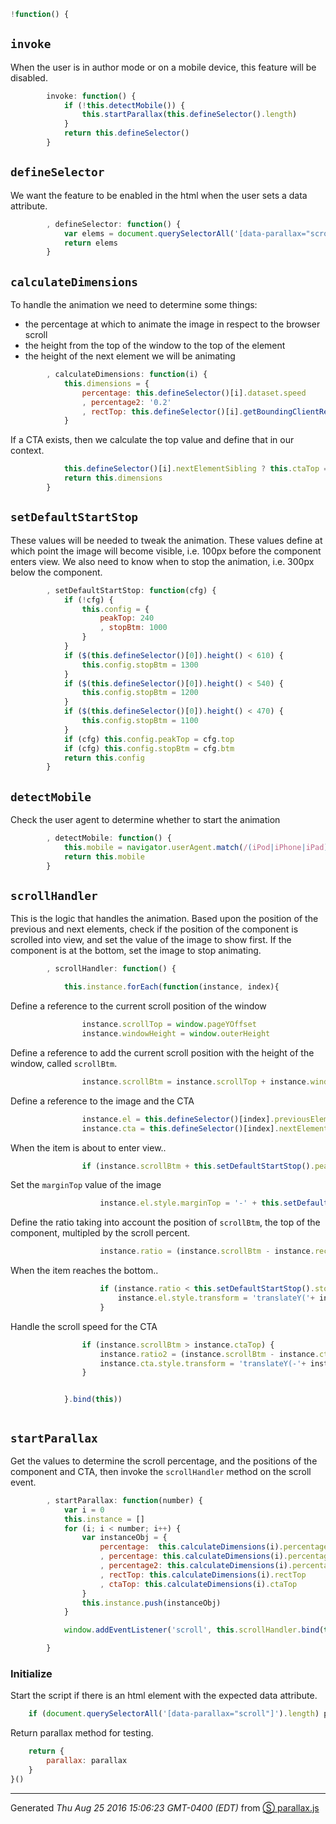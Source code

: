 ```js
!function() {
```
## `invoke`
When the user is in author mode or on a mobile device, this feature will be disabled.
```js
        invoke: function() {
            if (!this.detectMobile()) {
                this.startParallax(this.defineSelector().length)
            }
            return this.defineSelector()
        }

```
## `defineSelector`
We want the feature to be enabled in the html when the user sets a data attribute.
```js
        , defineSelector: function() {
            var elems = document.querySelectorAll('[data-parallax="scroll"]')
            return elems
        }

```
## `calculateDimensions`
To handle the animation we need to determine some things:
* the percentage at which to animate the image in respect to the browser scroll
* the height from the top of the window to the top of the element
* the height of the next element we will be animating
```js
        , calculateDimensions: function(i) {
            this.dimensions = {
                percentage: this.defineSelector()[i].dataset.speed
                , percentage2: '0.2'
                , rectTop: this.defineSelector()[i].getBoundingClientRect().top + window.pageYOffset
            }
```
If a CTA exists, then we calculate the top value and define that in our context.
```js
            this.defineSelector()[i].nextElementSibling ? this.ctaTop = this.defineSelector()[i].nextElementSibling.getBoundingClientRect().top : this.ctaTop = 0
            return this.dimensions
        }

```
## `setDefaultStartStop`
These values will be needed to tweak the animation. These values define at which point the image
will become visible, i.e. 100px before the component enters view. We also need to know when to
stop the animation, i.e. 300px below the component.
```js
        , setDefaultStartStop: function(cfg) {
            if (!cfg) {
                this.config = {
                    peakTop: 240
                    , stopBtm: 1000
                }
            }
            if ($(this.defineSelector()[0]).height() < 610) {
                this.config.stopBtm = 1300
            }
            if ($(this.defineSelector()[0]).height() < 540) {
                this.config.stopBtm = 1200
            }
            if ($(this.defineSelector()[0]).height() < 470) {
                this.config.stopBtm = 1100
            }
            if (cfg) this.config.peakTop = cfg.top
            if (cfg) this.config.stopBtm = cfg.btm
            return this.config
        }

```
## `detectMobile`
Check the user agent to determine whether to start the animation
```js
        , detectMobile: function() {
            this.mobile = navigator.userAgent.match(/(iPod|iPhone|iPad)/) || navigator.userAgent.match(/(Android)/)
            return this.mobile
        }

```
## `scrollHandler`
This is the logic that handles the animation. Based upon the position of the previous and next elements,
check if the position of the component is scrolled into view, and set the value of the image to show first.
If the component is at the bottom, set the image to stop animating.
```js
        , scrollHandler: function() {

            this.instance.forEach(function(instance, index){
```
Define a reference to the current scroll position of the window
```js
                instance.scrollTop = window.pageYOffset
                instance.windowHeight = window.outerHeight
```
Define a reference to add the current scroll position with the height of the window, called `scrollBtm`.
```js
                instance.scrollBtm = instance.scrollTop + instance.windowHeight
```
Define a reference to the image and the CTA
```js
                instance.el = this.defineSelector()[index].previousElementSibling
                instance.cta = this.defineSelector()[index].nextElementSibling

```
When the item is about to enter view..
```js
                if (instance.scrollBtm + this.setDefaultStartStop().peakTop > instance.rectTop) {
```
Set the `marginTop` value of the image
```js
                    instance.el.style.marginTop = '-' + this.setDefaultStartStop().peakTop + 'px'
```
Define the ratio taking into account the position of `scrollBtm`, the top of the component,
multipled by the scroll percent.
```js
                    instance.ratio = (instance.scrollBtm - instance.rectTop) * (1 - instance.percentage)
```
When the item reaches the bottom..
```js
                    if (instance.ratio < this.setDefaultStartStop().stopBtm) {
                        instance.el.style.transform = 'translateY('+ instance.ratio  +'px)'
                    }

```
Handle the scroll speed for the CTA
```js
                if (instance.scrollBtm > instance.ctaTop) {
                    instance.ratio2 = (instance.scrollBtm - instance.ctaTop) * (.2)
                    instance.cta.style.transform = 'translateY(-'+ instance.ratio2  +'px)'
                }


            }.bind(this))



```
## `startParallax`
Get the values to determine the scroll percentage, and the positions of the component and CTA,
then invoke the `scrollHandler` method on the scroll event.
```js
        , startParallax: function(number) {
            var i = 0
            this.instance = []
            for (i; i < number; i++) {
                var instanceObj = {
                    percentage:  this.calculateDimensions(i).percentage
                    , percentage: this.calculateDimensions(i).percentage
                    , percentage2: this.calculateDimensions(i).percentage2
                    , rectTop: this.calculateDimensions(i).rectTop
                    , ctaTop: this.calculateDimensions(i).ctaTop
                }
                this.instance.push(instanceObj)
            }

            window.addEventListener('scroll', this.scrollHandler.bind(this))

        }

```
### Initialize
Start the script if there is an html element with the expected data attribute.
```js
    if (document.querySelectorAll('[data-parallax="scroll"]').length) parallax.invoke()

```
Return parallax method for testing.
```js
    return {
        parallax: parallax
    }
}()

```
------------------------
Generated _Thu Aug 25 2016 15:06:23 GMT-0400 (EDT)_ from [&#x24C8; parallax.js](parallax.js "View in source")

